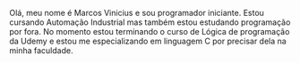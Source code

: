 Olá, meu nome é Marcos Vinicius e sou programador iniciante. 
Estou cursando Automação Industrial mas também estou estudando programação por fora.
No momento estou terminando o curso de Lógica de programação da Udemy e estou me especializando em linguagem C por precisar dela na minha faculdade.
